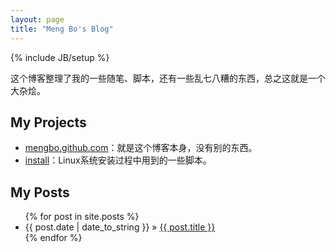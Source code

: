 ```yaml
---
layout: page
title: "Meng Bo's Blog"
---
```

{% include JB/setup %}

这个博客整理了我的一些随笔、脚本，还有一些乱七八糟的东西，总之这就是一个大杂烩。


## My Projects

* [mengbo.github.com](https://github.com/mengbo/mengbo.github.com)：就是这个博客本身，没有别的东西。
* [install](https://github.com/mengbo/install)：Linux系统安装过程中用到的一些脚本。


## My Posts

<ul class="posts">
  {% for post in site.posts %}
    <li><span>{{ post.date | date_to_string }}</span> &raquo; <a href="{{ BASE_PATH }}{{ post.url }}">{{ post.title }}</a></li>
  {% endfor %}
</ul>


